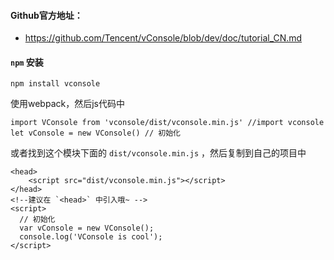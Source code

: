 #### Github官方地址：

- <https://github.com/Tencent/vConsole/blob/dev/doc/tutorial_CN.md>



#### `npm` 安装

```
npm install vconsole
```



使用webpack，然后js代码中

```
import VConsole from 'vconsole/dist/vconsole.min.js' //import vconsole
let vConsole = new VConsole() // 初始化
```



或者找到这个模块下面的 `dist/vconsole.min.js` ，然后复制到自己的项目中

```
<head>
    <script src="dist/vconsole.min.js"></script>
</head>
<!--建议在 `<head>` 中引入哦~ -->
<script>
  // 初始化
  var vConsole = new VConsole();
  console.log('VConsole is cool');
</script>
```

